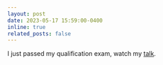 ```yaml
---
layout: post
date: 2023-05-17 15:59:00-0400
inline: true
related_posts: false
---
```


I just passed my qualification exam, watch my [talk](https://youtu.be/qKHkrK63t6U).
